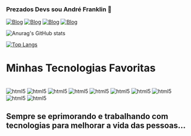 ### Prezados Devs sou André Franklin 👋 

[![Blog](https://img.shields.io/website?label=andrefranklin.online&style=for-the-badge&url=http://andrefranklin.online)](http://www.andrefranklin.online)
[![Blog](https://img.shields.io/badge/LinkedIn-0077B5?style=for-the-badge&logo=linkedin&logoColor=white)](https://www.linkedin.com/in/francisco-andre-franklin-farias-de-moraes-977847150/)
[![Blog](https://img.shields.io/badge/GitHub-100000?style=for-the-badge&logo=github&logoColor=white)](https://github.com/AndreFranklinWeb)
[![Blog](https://img.shields.io/badge/Instagram-E4405F?style=for-the-badge&logo=instagram&logoColor=white)](https://instagram.com/anndrefranklin/)

![Anurag's GitHub stats](https://github-readme-stats.vercel.app/api?username=anndrefranklin&show_icons=true&theme=highcontrast)

[![Top Langs](https://github-readme-stats.vercel.app/api/top-langs/?username=anndrefranklin&layout=compact)](https://github.com/anuraghazra/github-readme-stats)

# Minhas Tecnologias Favoritas

<div style="display: inline_block"><br/>
<img align="center" alt="html5"src="https://img.shields.io/badge/HTML5-E34F26?style=for-the-badge&logo=html5&logoColor=white" />
<img align="center" alt="html5"src="https://img.shields.io/badge/CSS3-1572B6?style=for-the-badge&logo=css3&logoColor=white" />
<img align="center" alt="html5"src="https://img.shields.io/badge/JavaScript-323330?style=for-the-badge&logo=javascript&logoColor=F7DF1E" />
<img align="center" alt="html5"src="https://img.shields.io/badge/Bootstrap-563D7C?style=for-the-badge&logo=bootstrap&logoColor=white" />
<img align="center" alt="html5"src="https://img.shields.io/badge/React-20232A?style=for-the-badge&logo=react&logoColor=61DAFB" />
<img align="center" alt="html5"src="https://img.shields.io/badge/React_Native-20232A?style=for-the-badge&logo=react&logoColor=61DAFB" />
<img align="center" alt="html5"src="https://img.shields.io/badge/Node.js-43853D?style=for-the-badge&logo=node.js&logoColor=white" />
<img align="center" alt="html5"src="https://img.shields.io/badge/MySQL-00000F?style=for-the-badge&logo=mysql&logoColor=white" />
<img align="center" alt="html5"src="https://img.shields.io/badge/Spring-6DB33F?style=for-the-badge&logo=spring&logoColor=white" />
<img align="center" alt="html5"src="https://img.shields.io/badge/Java-ED8B00?style=for-the-badge&logo=java&logoColor=white" />


<!--<img align="center" alt="html5"src="https://img.shields.io/badge/Python-14354C?style=for-the-badge&logo=python&logoColor=white" />
<img align="center" alt="html5"src="https://img.shields.io/badge/PostgreSQL-316192?style=for-the-badge&logo=postgresql&logoColor=white" />
<img align="center" alt="html5"src="https://img.shields.io/badge/Spring-6DB33F?style=for-the-badge&logo=spring&logoColor=white" />
<img align="center" alt="html5"src="https://img.shields.io/badge/Java-ED8B00?style=for-the-badge&logo=java&logoColor=white" />-->
</div>


## Sempre se eprimorando e trabalhando com tecnologias para melhorar a vida das pessoas...
